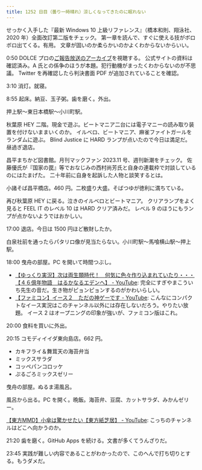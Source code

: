 ```yaml
---
title: 1252 日目（曇り一時晴れ）涼しくなってきたのに眠れない
---
```


せっかく入手した『最新 Windows 10 上級リファレンス』（橋本和則、翔泳社、2020 年）全面改訂第二版をチェック。
第一章を読んで、すぐに使える技がボロボロ出てくる。有用。
文章が固いのか柔らかいのかよくわからないからいい。

0:50 DOLCE プロの[ご報告放送のアーカイブ](https://www.youtube.com/watch?v=K7QvAtQjPpA)を視聴する。
公式サイトの資料は確認済み。A 氏との係争のほうが本題。犯行動機がまったくわからないのが不思議。
Twitter を再確認したら判決書面 PDF が追加されていることを確認。

3:10 消灯。就寝。

8:55 起床。納豆、玉子粥。歯を磨く。外出。

押上駅～東日本橋駅～小川町駅。

秋葉原 HEY 二階。現金で遊ぶ。ビートマニア二台には電子マニーの読み取り装置を付けないままいくのか。
イルベロ、ビートマニア、麻雀ファイトガールをランダムに遊ぶ。
Blind Justice に HARD ランプが点いたので今日は満足だ。
昼過ぎ退店。

昌平まちかど図書館。月刊マックファン 2023.11 号、週刊新潮をチェック。
佐藤優氏が『国家の罠』等でおなじみの西村尚芳氏と自身の連載枠で対談しているのにはたまげた。
二十年前に自身を起訴した人物と談笑するとは。

小諸そば昌平橋店。460 円。二枚盛り大盛。そばつゆが徳利に満ちている。

再び秋葉原 HEY に戻る。泣きのイルベロとビートマニア。
クリアランプをよく見ると FEEL IT のレベル 10 は HARD クリア済みだ。
レベル 9 のほうにもランプが点かないようではおかしい。

17:00 退店。今日は 1500 円ほど散財したか。

白泉社前を通ったらパタリロ像が見当たらない。小川町駅～馬喰横山駅～押上駅。

18:00 曳舟の部屋。PC を開いて時間つぶし。

* [【ゆっくり実況】次は両生類時代！　何気に色々作り込まれていたり・・・【４６億年物語　はるかなるエデンへ】 - YouTube](https://www.youtube.com/watch?v=hLMOjLb_CXI):
  完全にすぎやまこういち先生の音だ。生き物がピョンピョンするのがかわいらしい。
* [【ファミコン】イース２　ただの神ゲーです - YouTube](https://www.youtube.com/watch?v=gq928oIto90):
  こんなにコンパクトなイース実況はこのチャンネル以外には存在しないだろう。やりたい放題。
  イース 2 はオープニングの印象が強いが、ファミコン版はこれ。

20:00 食料を買いに外出。

20:15 コモディイイダ東向島店。662 円。

* カキフライ＆舞茸天の海苔弁当
* ミックスサラダ
* コッペパンコロッケ
* ぷるごろミックスゼリー

曳舟の部屋。ぬるま湯風呂。

風呂から出る。PC を開く。晩飯。海苔弁、豆腐、カットサラダ、みかんゼリー。

[【東方MMD】小傘は驚かせたい【東方紙芝居】 - YouTube](https://www.youtube.com/watch?v=5enZbpnnh54):
こっちのチャンネルはどこへ向かうのか。

21:20 歯を磨く。GitHub Apps を続ける。文書が多くてうんざりだ。

23:45 実践が難しい内容であることがわかったので、このへんで打ち切りとする。もうダメだ。
